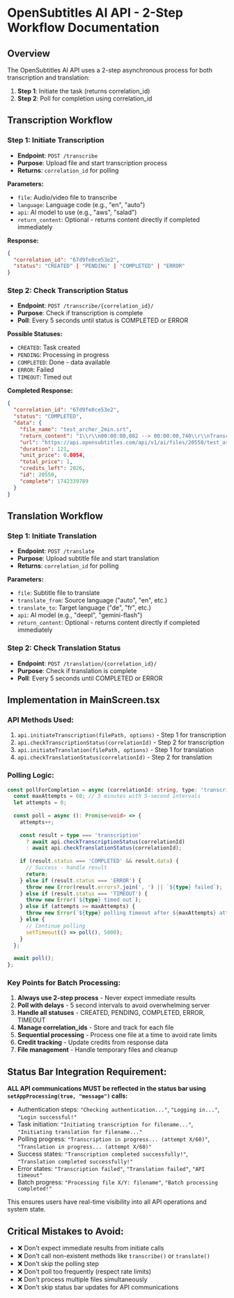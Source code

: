 # OpenSubtitles AI API - 2-Step Workflow Documentation

## Overview
The OpenSubtitles AI API uses a 2-step asynchronous process for both transcription and translation:

1. **Step 1**: Initiate the task (returns correlation_id)
2. **Step 2**: Poll for completion using correlation_id

## Transcription Workflow

### Step 1: Initiate Transcription
- **Endpoint**: `POST /transcribe`
- **Purpose**: Upload file and start transcription process
- **Returns**: `correlation_id` for polling

**Parameters:**
- `file`: Audio/video file to transcribe
- `language`: Language code (e.g., "en", "auto")
- `api`: AI model to use (e.g., "aws", "salad")
- `return_content`: Optional - returns content directly if completed immediately

**Response:**
```json
{
  "correlation_id": "67d9fe0ce53e2",
  "status": "CREATED" | "PENDING" | "COMPLETED" | "ERROR"
}
```

### Step 2: Check Transcription Status
- **Endpoint**: `POST /transcribe/{correlation_id}/`
- **Purpose**: Check if transcription is complete
- **Poll**: Every 5 seconds until status is COMPLETED or ERROR

**Possible Statuses:**
- `CREATED`: Task created
- `PENDING`: Processing in progress
- `COMPLETED`: Done - data available
- `ERROR`: Failed
- `TIMEOUT`: Timed out

**Completed Response:**
```json
{
  "correlation_id": "67d9fe0ce53e2",
  "status": "COMPLETED",
  "data": {
    "file_name": "test_archer_2min.srt",
    "return_content": "1\\r\\n00:00:00,082 --> 00:00:00,740\\r\\nTranscribed text...",
    "url": "https://api.opensubtitles.com/api/v1/ai/files/20550/test_archer_2min.srt",
    "duration": 121,
    "unit_price": 0.0054,
    "total_price": 1,
    "credits_left": 2026,
    "id": 20550,
    "complete": 1742339789
  }
}
```

## Translation Workflow

### Step 1: Initiate Translation
- **Endpoint**: `POST /translate`
- **Purpose**: Upload subtitle file and start translation
- **Returns**: `correlation_id` for polling

**Parameters:**
- `file`: Subtitle file to translate
- `translate_from`: Source language ("auto", "en", etc.)
- `translate_to`: Target language ("de", "fr", etc.)
- `api`: AI model (e.g., "deepl", "gemini-flash")
- `return_content`: Optional - returns content directly if completed immediately

### Step 2: Check Translation Status
- **Endpoint**: `POST /translation/{correlation_id}/`
- **Purpose**: Check if translation is complete
- **Poll**: Every 5 seconds until COMPLETED or ERROR

## Implementation in MainScreen.tsx

### API Methods Used:
1. `api.initiateTranscription(filePath, options)` - Step 1 for transcription
2. `api.checkTranscriptionStatus(correlationId)` - Step 2 for transcription
3. `api.initiateTranslation(filePath, options)` - Step 1 for translation
4. `api.checkTranslationStatus(correlationId)` - Step 2 for translation

### Polling Logic:
```typescript
const pollForCompletion = async (correlationId: string, type: 'transcription' | 'translation') => {
  const maxAttempts = 60; // 5 minutes with 5-second intervals
  let attempts = 0;
  
  const poll = async (): Promise<void> => {
    attempts++;
    
    const result = type === 'transcription' 
      ? await api.checkTranscriptionStatus(correlationId)
      : await api.checkTranslationStatus(correlationId);
      
    if (result.status === 'COMPLETED' && result.data) {
      // Success - handle result
      return;
    } else if (result.status === 'ERROR') {
      throw new Error(result.errors?.join(', ') || `${type} failed`);
    } else if (result.status === 'TIMEOUT') {
      throw new Error(`${type} timed out`);
    } else if (attempts >= maxAttempts) {
      throw new Error(`${type} polling timeout after ${maxAttempts} attempts`);
    } else {
      // Continue polling
      setTimeout(() => poll(), 5000);
    }
  };
  
  await poll();
};
```

### Key Points for Batch Processing:
1. **Always use 2-step process** - Never expect immediate results
2. **Poll with delays** - 5 second intervals to avoid overwhelming server
3. **Handle all statuses** - CREATED, PENDING, COMPLETED, ERROR, TIMEOUT
4. **Manage correlation_ids** - Store and track for each file
5. **Sequential processing** - Process one file at a time to avoid rate limits
6. **Credit tracking** - Update credits from response data
7. **File management** - Handle temporary files and cleanup

## Status Bar Integration Requirement:
**ALL API communications MUST be reflected in the status bar using `setAppProcessing(true, "message")` calls:**

- Authentication steps: `"Checking authentication..."`, `"Logging in..."`, `"Login successful!"`
- Task initiation: `"Initiating transcription for filename..."`, `"Initiating translation for filename..."`
- Polling progress: `"Transcription in progress... (attempt X/60)"`, `"Translation in progress... (attempt X/60)"`
- Success states: `"Transcription completed successfully!"`, `"Translation completed successfully!"`
- Error states: `"Transcription failed"`, `"Translation failed"`, `"API timeout"`
- Batch progress: `"Processing file X/Y: filename"`, `"Batch processing completed!"`

This ensures users have real-time visibility into all API operations and system state.

## Critical Mistakes to Avoid:
- ❌ Don't expect immediate results from initiate calls
- ❌ Don't call non-existent methods like `transcribe()` or `translate()`
- ❌ Don't skip the polling step
- ❌ Don't poll too frequently (respect rate limits)
- ❌ Don't process multiple files simultaneously
- ❌ Don't skip status bar updates for API communications